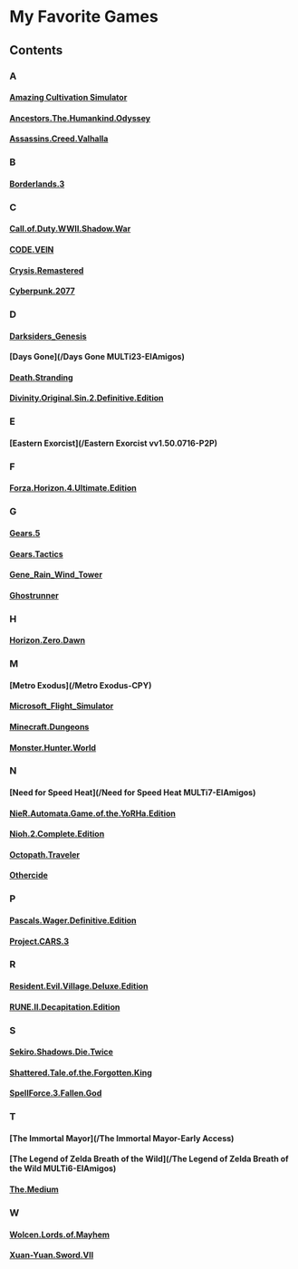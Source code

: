 # My Favorite Games

## Contents

### A

#### [Amazing Cultivation Simulator](/Amazing%20Cultivation%20Simulator/README.md)

#### [Ancestors.The.Humankind.Odyssey](/Ancestors:%20The%20Humankind%20Odyssey/README.md)

#### [Assassins.Creed.Valhalla](/Assassins.Creed.Valhalla.MULTi14-ElAmigos)

### B

#### [Borderlands.3](/Borderlands.3-CODEX)

### C

#### [Call.of.Duty.WWII.Shadow.War](/Call.of.Duty.WWII.Shadow.War-CODEX)

#### [CODE.VEIN](/CODE.VEIN-CODEX)

#### [Crysis.Remastered](/Crysis.Remastered-CPY)

#### [Cyberpunk.2077](/Cyberpunk.2077.v1.2-CODEX)

### D

#### [Darksiders_Genesis](/Darksiders_Genesis-HOODLUM)

#### [Days Gone](/Days Gone MULTi23-ElAmigos)

#### [Death.Stranding](/Death.Stranding-CPY)

#### [Divinity.Original.Sin.2.Definitive.Edition](/divinity.original.sin.2.definitive.edition)

### E

#### [Eastern Exorcist](/Eastern Exorcist vv1.50.0716-P2P)

### F

#### [Forza.Horizon.4.Ultimate.Edition](/Forza.Horizon.4.Ultimate.Edition.MULTi16-ElAmigos)

### G

#### [Gears.5](/Gears.5-CODEX)

#### [Gears.Tactics](/Gears.Tactics-CODEX)

#### [Gene_Rain_Wind_Tower](/Gene_Rain_Wind_Tower-HOODLUM)

#### [Ghostrunner](/Ghostrunner-CODEX)

### H

#### [Horizon.Zero.Dawn](/Horizon.Zero.Dawn-CODEX)

### M

#### [Metro Exodus](/Metro Exodus-CPY)

#### [Microsoft_Flight_Simulator](/Microsoft_Flight_Simulator-HOODLUM)

#### [Minecraft.Dungeons](/Minecraft.Dungeons-CODEX)

#### [Monster.Hunter.World](/Monster.Hunter.World.v15.11.01-CODEX)

### N

#### [Need for Speed Heat](/Need for Speed Heat MULTi7-ElAmigos)

#### [NieR.Automata.Game.of.the.YoRHa.Edition](/NieR.Automata.Game.of.the.YoRHa.Edition-CODEX)

#### [Nioh.2.Complete.Edition](/Nioh.2.Complete.Edition-CODEX)

#### [Octopath.Traveler](/Octopath.Traveler-CPY)

#### [Othercide](/Othercide-HOODLUM)

### P

#### [Pascals.Wager.Definitive.Edition](/Pascals.Wager.Definitive.Edition-CODEX)

#### [Project.CARS.3](/Project.CARS.3-CODEX)

### R

#### [Resident.Evil.Village.Deluxe.Edition](/Resident.Evil.Village.Deluxe.Edition.MULTi15-ElAmigos)

#### [RUNE.II.Decapitation.Edition](/RUNE.II.Decapitation.Edition-CODEX)

### S

#### [Sekiro.Shadows.Die.Twice](/Sekiro.Shadows.Die.Twice-CODEX)

#### [Shattered.Tale.of.the.Forgotten.King](/Shattered.Tale.of.the.Forgotten.King-CODEX)

#### [SpellForce.3.Fallen.God](/SpellForce.3.Fallen.God-CODEX)

### T

#### [The Immortal Mayor](/The Immortal Mayor-Early Access)

#### [The Legend of Zelda Breath of the Wild](/The Legend of Zelda Breath of the Wild MULTi6-ElAmigos)

#### [The.Medium](/The.Medium-CODEX)

### W

#### [Wolcen.Lords.of.Mayhem](/Wolcen.Lords.of.Mayhem-CODEX)

#### [Xuan-Yuan.Sword.VII](/Xuan-Yuan.Sword.VII-CODEX)

